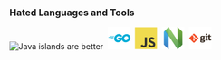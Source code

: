 
### **Hated Languages and Tools**
<div>
  <img src="https://cdn.jsdelivr.net/gh/devicons/devicon@latest/icons/java/java-original-wordmark.svg", title="Java islands are better" alt="Java islands are better" width="40" height="40" />&nbsp;
  <img src="https://github.com/devicons/devicon/blob/v2.16.0/icons/go/go-original-wordmark.svg", title="Go use something else" alt="Go use something else" width="40" height="40"/>&nbsp;
  <img src="https://github.com/devicons/devicon/blob/v2.16.0/icons/javascript/javascript-original.svg", title="Javascript was made in a week" alt="Javascript was made is a week" width="40" height="40"/>&nbsp;
  <img src="https://github.com/devicons/devicon/blob/v2.16.0/icons/neovim/neovim-original.svg", title="Neovim does not make you cool, except Prime" alt="Neovim does not make you cool, except Prime" width="40" height="40"/>&nbsp;
  <img src="https://github.com/devicons/devicon/blob/v2.16.0/icons/git/git-original-wordmark.svg", title="Git some help" alt="OGit some help" width="40" height="40"/>&nbsp;
</div>










